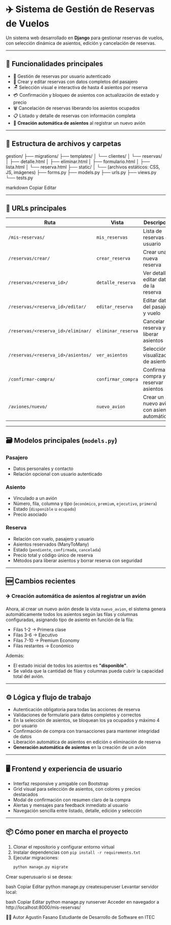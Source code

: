 # ✈️ Sistema de Gestión de Reservas de Vuelos

Un sistema web desarrollado en **Django** para gestionar reservas de vuelos, con selección dinámica de asientos, edición y cancelación de reservas.  

---

## 🚀 Funcionalidades principales

- 👤 Gestión de reservas por usuario autenticado  
- 📝 Crear y editar reservas con datos completos del pasajero  
- 🪑 Selección visual e interactiva de hasta 4 asientos por reserva  
- 💳 Confirmación y bloqueo de asientos con actualización de estado y precio  
- 🗑️ Cancelación de reservas liberando los asientos ocupados  
- 📋 Listado y detalle de reservas con información completa  
- 🛫 **Creación automática de asientos** al registrar un nuevo avión  

---

## 📁 Estructura de archivos y carpetas

gestion/
├── migrations/
├── templates/
│ └── clientes/
│ └── reservas/
│ ├── detalle.html
│ ├── eliminar.html
│ ├── formulario.html
│ ├── lista.html
│ └── reserva.html
├── static/
│ └── (archivos estáticos: CSS, JS, imágenes)
├── forms.py
├── models.py
├── urls.py
├── views.py
└── tests.py

markdown
Copiar
Editar

---

## 🔗 URLs principales

| Ruta                             | Vista                 | Descripción                              |
|---------------------------------|-----------------------|------------------------------------------|
| `/mis-reservas/`                 | `mis_reservas`        | Lista de reservas del usuario            |
| `/reservas/crear/`               | `crear_reserva`       | Crear una nueva reserva                   |
| `/reservas/<reserva_id>/`        | `detalle_reserva`     | Ver detalle y editar datos de la reserva |
| `/reservas/<reserva_id>/editar/` | `editar_reserva`      | Editar datos del pasajero y vuelo        |
| `/reservas/<reserva_id>/eliminar/` | `eliminar_reserva`  | Cancelar reserva y liberar asientos      |
| `/reservas/<reserva_id>/asientos/` | `ver_asientos`      | Selección y visualización de asientos    |
| `/confirmar-compra/`             | `confirmar_compra`    | Confirmar compra y reservar asientos     |
| `/aviones/nuevo/`                | `nuevo_avion`         | Crear un nuevo avión con asientos automáticos |

---

## 🗃️ Modelos principales (`models.py`)

### Pasajero
- Datos personales y contacto
- Relación opcional con usuario autenticado

### Asiento
- Vinculado a un avión
- Número, fila, columna y tipo (`económico`, `premium`, `ejecutivo`, `primera`)
- Estado (`disponible` u `ocupado`)
- Precio asociado

### Reserva
- Relación con vuelo, pasajero y usuario
- Asientos reservados (ManyToMany)
- Estado (`pendiente`, `confirmada`, `cancelada`)
- Precio total y código único de reserva
- Métodos para liberar asientos y borrar reserva con seguridad

---

## 🆕 Cambios recientes

### ✈️ Creación automática de asientos al registrar un avión
Ahora, al crear un nuevo avión desde la vista `nuevo_avion`, el sistema genera automáticamente todos los asientos según las filas y columnas configuradas, asignando tipo de asiento en función de la fila:

- Filas 1-2 → Primera clase  
- Filas 3-6 → Ejecutivo  
- Filas 7-10 → Premium Economy  
- Filas restantes → Económico  

Además:
- El estado inicial de todos los asientos es **"disponible"**.
- Se valida que la cantidad de filas y columnas pueda cubrir la capacidad total del avión.

---

## ⚙️ Lógica y flujo de trabajo

- Autenticación obligatoria para todas las acciones de reserva  
- Validaciones de formulario para datos completos y correctos  
- En la selección de asientos, se bloquean los ya ocupados y máximo 4 por usuario  
- Confirmación de compra con transacciones para mantener integridad de datos  
- Liberación automática de asientos en edición o eliminación de reserva  
- **Generación automática de asientos** en la creación de un avión  

---

## 🖥️ Frontend y experiencia de usuario

- Interfaz responsive y amigable con Bootstrap  
- Grid visual para selección de asientos, con colores y precios destacados  
- Modal de confirmación con resumen claro de la compra  
- Alertas y mensajes para feedback inmediato al usuario  
- Navegación sencilla entre listado, detalle, edición y selección  

---

## 📦 Cómo poner en marcha el proyecto

1. Clonar el repositorio y configurar entorno virtual  
2. Instalar dependencias con `pip install -r requirements.txt`  
3. Ejecutar migraciones:  
   ```bash
   python manage.py migrate
Crear superusuario si se desea:

bash
Copiar
Editar
python manage.py createsuperuser
Levantar servidor local:

bash
Copiar
Editar
python manage.py runserver
Acceder en navegador a http://localhost:8000/mis-reservas/

👨‍💻 Autor
Agustín Fasano
Estudiante de Desarrollo de Software en ITEC